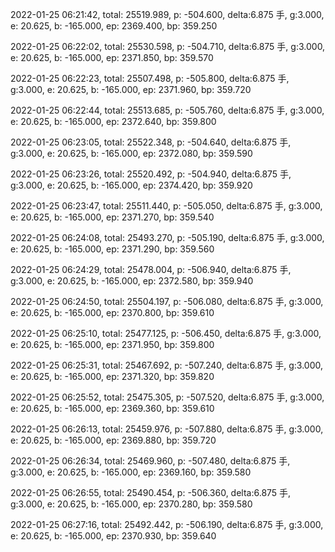 2022-01-25 06:21:42, total: 25519.989, p: -504.600, delta:6.875 手, g:3.000, e: 20.625, b: -165.000, ep: 2369.400, bp: 359.250

2022-01-25 06:22:02, total: 25530.598, p: -504.710, delta:6.875 手, g:3.000, e: 20.625, b: -165.000, ep: 2371.850, bp: 359.570

2022-01-25 06:22:23, total: 25507.498, p: -505.800, delta:6.875 手, g:3.000, e: 20.625, b: -165.000, ep: 2371.960, bp: 359.720

2022-01-25 06:22:44, total: 25513.685, p: -505.760, delta:6.875 手, g:3.000, e: 20.625, b: -165.000, ep: 2372.640, bp: 359.800

2022-01-25 06:23:05, total: 25522.348, p: -504.640, delta:6.875 手, g:3.000, e: 20.625, b: -165.000, ep: 2372.080, bp: 359.590

2022-01-25 06:23:26, total: 25520.492, p: -504.940, delta:6.875 手, g:3.000, e: 20.625, b: -165.000, ep: 2374.420, bp: 359.920

2022-01-25 06:23:47, total: 25511.440, p: -505.050, delta:6.875 手, g:3.000, e: 20.625, b: -165.000, ep: 2371.270, bp: 359.540

2022-01-25 06:24:08, total: 25493.270, p: -505.190, delta:6.875 手, g:3.000, e: 20.625, b: -165.000, ep: 2371.290, bp: 359.560

2022-01-25 06:24:29, total: 25478.004, p: -506.940, delta:6.875 手, g:3.000, e: 20.625, b: -165.000, ep: 2372.580, bp: 359.940

2022-01-25 06:24:50, total: 25504.197, p: -506.080, delta:6.875 手, g:3.000, e: 20.625, b: -165.000, ep: 2370.800, bp: 359.610

2022-01-25 06:25:10, total: 25477.125, p: -506.450, delta:6.875 手, g:3.000, e: 20.625, b: -165.000, ep: 2371.950, bp: 359.800

2022-01-25 06:25:31, total: 25467.692, p: -507.240, delta:6.875 手, g:3.000, e: 20.625, b: -165.000, ep: 2371.320, bp: 359.820

2022-01-25 06:25:52, total: 25475.305, p: -507.520, delta:6.875 手, g:3.000, e: 20.625, b: -165.000, ep: 2369.360, bp: 359.610

2022-01-25 06:26:13, total: 25459.976, p: -507.880, delta:6.875 手, g:3.000, e: 20.625, b: -165.000, ep: 2369.880, bp: 359.720

2022-01-25 06:26:34, total: 25469.960, p: -507.480, delta:6.875 手, g:3.000, e: 20.625, b: -165.000, ep: 2369.160, bp: 359.580

2022-01-25 06:26:55, total: 25490.454, p: -506.360, delta:6.875 手, g:3.000, e: 20.625, b: -165.000, ep: 2370.280, bp: 359.580

2022-01-25 06:27:16, total: 25492.442, p: -506.190, delta:6.875 手, g:3.000, e: 20.625, b: -165.000, ep: 2370.930, bp: 359.640
